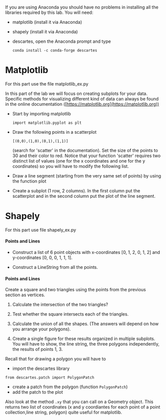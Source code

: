 
If you are using Anaconda you should have no problems in installing all the libraries required by this lab. You will need:

- matplotlib (install it via Anaconda)
- shapely (install it via Anaconda)
- descartes, open the Anaconda prompt and type

  ```
  conda install -c conda-forge descartes
  ```


# Matplotlib

For this part use the file matplotlib_ex.py

In this part of the lab we will focus on creating subplots for your data. Specific methods for visualizing different kind of data can always be found in the online documentation ([https://matplotlib.org](https://matplotlib.org))


- Start by importing matplotlib

  ```
  import matplotlib.pyplot as plt
  ```

- Draw the following points in a scatterplot

  ```
  [(0,0),(1,0),(0,1),(1,1)]
  ```

  (search for 'scatter' in the documentation). Set the size of the points to 30 and their color to red. Notice that your function 'scatter' requires two distinct list of values (one for the x coordinates and one for the y coordinates) so you will have to modify the following list.


- Draw a line segment (starting from the very same set of points) by using the function plot

- Create a subplot (1 row, 2 columns). In the first column put the scatterplot and in the second column put the plot of the line segment.


# Shapely

For this part use file shapely_ex.py

#### Points and Lines
- Construct a list of 6 point objects with x-coordinates [0, 1, 2, 0, 1, 2] and y-coordinates [0, 0, 0, 1, 1, 1].

- Construct a LineString from all the points.

#### Points and Lines

Create a square and two triangles using the points from the previous section as vertices.

1. Calculate the intersection of the two triangles?

2. Test whether the square intersects each of the triangles.

3. Calculate the union of all the shapes.
(The answers will depend on how you arrange your polygons).

4. Create a single figure for these results organized in multiple subplots. You will have to show, the line string, the three polygons independently, the results of points 1, 3.


Recall that for drawing a polygon you will have to

  - import the descartes library
  ```
  from descartes.patch import PolygonPatch
  ```

  - create a patch from the polygon (function `PolygonPatch`)
  - add the patch to the plot

Also look at the method `.xy` that you can call on a Geometry object. This returns two list of coordinates (x and y coordiantes for each point of a point collection,line string, polygon) quite useful for matplotlib.
